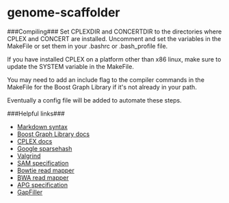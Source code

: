 genome-scaffolder
=================

###Compiling###
Set CPLEXDIR and CONCERTDIR to the directories where CPLEX and CONCERT are installed. Uncomment and set the variables in the MakeFile or set them in your .bashrc or .bash_profile file.

If you have installed CPLEX on a platform other than x86 linux, make sure to update the SYSTEM variable in the MakeFile.

You may need to add an include flag to the compiler commands in the MakeFile for the Boost Graph Library if it's not already in your path.

Eventually a config file will be added to automate these steps.


###Helpful links###

* [Markdown syntax](http://daringfireball.net/projects/markdown/syntax)
* [Boost Graph Library docs](http://www.boost.org/doc/libs/1_55_0/libs/graph/doc/table_of_contents.html)
* [CPLEX docs](http://pic.dhe.ibm.com/infocenter/cosinfoc/v12r6/index.jsp)
* [Google sparsehash](https://code.google.com/p/sparsehash/)
* [Valgrind](http://valgrind.org/)
* [SAM specification](http://samtools.github.io/hts-specs/SAMv1.pdf)
* [Bowtie read mapper](http://bowtie-bio.sourceforge.net/index.shtml)
* [BWA read mapper](http://bio-bwa.sourceforge.net/)
* [APG specification](http://www.ncbi.nlm.nih.gov/projects/genome/assembly/agp/AGP_Specification_v2.0.shtml)
* [GapFiller](http://www.baseclear.com/lab-products/bioinformatics-tools/gapfiller/)
